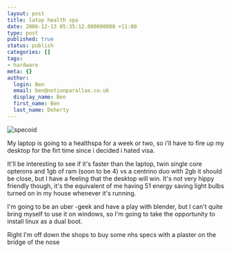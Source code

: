 ```yaml
---
layout: post
title: latop health spa
date: 2006-12-13 05:35:12.000000000 +11:00
type: post
published: true
status: publish
categories: []
tags:
- hardware
meta: {}
author:
  login: Ben
  email: ben@notionparallax.co.uk
  display_name: Ben
  first_name: Ben
  last_name: Doherty
---
```

<p><img alt="specoid" title="specoid" src="{{ site.baseurl }}/assets/specs.jpg" /></p>
<p>My laptop is going to a healthspa for a week or two, so i'll have to fire up my desktop for the firt time since i decided i hated visa.</p>
<p>It'll be interesting to see if it's faster than the laptop, twin single core opterons and 1gb of ram (soon to be 4) vs a centrino duo with 2gb it should be close, but I have a feeling that the desktop will win. It's not very hippy friendly though, it's the equivalent of me having 51 energy saving light bulbs turned on in my house whenever it's running.</p>
<p>I'm going to be an uber -geek and have a play with blender, but I can't quite bring myself to use it on windows, so I'm going to take the opportunity to install linux as a dual boot.</p>
<p>Right I'm off down the shops to buy some nhs specs with a plaster on the bridge of the nose</p>

